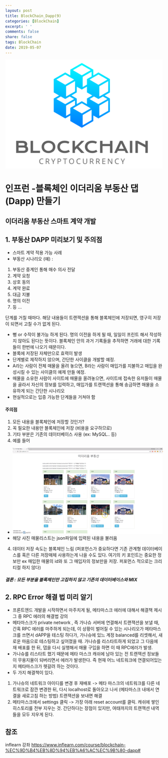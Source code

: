 ```yaml
---
layout: post
title: BlockChain_Dapp(9)
categories: [BlockChain]
excerpt: ' '
comments: false
share: false
tags: BlockChain
date: 2019-05-07
---
```


![No Image](/assets/logo/BlockChain.png)

# 인프런 -블록체인 이더리움 부동산 댑(Dapp) 만들기

## 이더리움 부동산 스마트 계약 개발

## 1. 부동산 DAPP 미리보기 및 주의점

- 스마트 계약 적용 가능 사례
- 부동산 시나리오 (예) :

1.  부동산 중계인 통해 매수 의사 전달
2.  계약 요청
3.  상호 동의
4.  계약 완료
5.  대금 지불
6.  명의 이전
7.  등 ...

단계를 거칠 때마다. 해당 내용들이 트랜잭션을 통해 블록체인에 저장되면, 영구히 저장이 되면서 고칠 수가 없게 된다.

- 뻥 or 수작이 불가능 하게 된다.
  명의 이전을 하게 될 때, 일일이 프린트 해서 작성하지 않아도 된다는 뜻이다. 블록체인 안의 과거 기록들을 추적하면 거래에 대한 기록들이 한번에 나오기 때문이다.
- 블록에 저장된 자체만으로 효력이 발생
- 단계별로 제작하지 않으며, 간단한 사이클을 개발할 예정.
- A라는 사람이 전체 매물을 올려 놓으면, B라는 사람이 매입가를 지불하고 매입을 완성시킬 수 있는 사이클의 예제 만들 예정.
- 매물을 소유한 사람이 사이트에 매물을 올려놓으면, 사이트에 접속한 유저들이 매물을 골라서 자신의 정보를 입력하고, 매입가를 트랜잭션을 통해 송금하면 매물을 소유하게 되는 간단한 시나리오
- 현실적으로는 입증 가능한 단계들을 거쳐야 함

#### 주의점

1. 모든 내용을 블록체인에 저장할 것인가?
2. 꼭 필요한 내용만 블록체인에 저장 (비용을 요구하므로)
3. 기타 부분은 기존의 데이터베이스 사용 (ex: MySQL.. 등)
4. 예를 들어

- ![No Image](/assets/posts/20190507/1.png)
- 해당 사진 매물리스트는 json파일에 입력된 내용을 불러옴

4. 데이터 저장 속도는 블록체인 느림 (퍼포먼스가 중요하다면 기존 관계형 데이터베이스를 혹은 다른 저장매체 사용하는게 나을 수도 있다. 여기의 키 포인트는 중요한 정보만 ex 매입한 매물의 id와 또 그 매입자의 정보만을 저장. 퍼포먼스 적으로는 크리티컬 하지 않다)

##### 결론 : 모든 부분을 블록체인만 고집하지 않고 기존의 데이터베이스와 MIX

## 2. RPC Error 해결 법 미리 알기

- 프론트엔드 개발을 시작하면서 마주치게 될, 메타마스크 에러에 대해서 해결책 제시 그 중 RPC 에러의 해결법 강의
- 메타마스크가 private network , 즉 가나슈 서버에 연결해서 트랜잭션을 보낼 때, 간혹 RPC 에러를 마주하게 되는데, 이 상황이 벌어질 수 있는 시나리오가 메타마스크를 쓰면서 dAPP을 테스팅 하다가, 가나슈에 있느 계정 balanced를 리셋해서, 새로운 마음으로 테스팅하고 싶어졌을 때. 가나슈를 리스타트하게 되었고 그 다음에 재 배표를 한 뒤, 댑을 다시 실행해서 매물 구입을 하면 이 때 RPC에러가 발생.
- 가나슈를 리스타트 했기 때문에 메타 마스크 캐쉬에 남아 있는 전 트랜잭션 정보들이 무용지물이 되버리면서 에러가 발생한다. 즉 현재 어느 네트워크에 연결되어있는지 메타마스크가 헷갈려 하는 것이다.
- 두 가지 해결책이 있다.

1. 가나슈의 네트워크 아이디를 변경 후 재배포 -> 메타 마스크의 네트워크를 다른 네트워크로 잠깐 변경한 뒤, 다시 localhost로 돌아오고 나서 (메타마스크 내에서 연결을 새로고침 하는 방법) 트랜잭션을 보내면 해결
2. 메타마스크에서 settings 클릭 -> 가장 아래 reset account를 클릭. 캐쉬에 쌓인 히스토리를 전부 지우는 것. 간단하다는 장점이 있지만, 여태까지의 트랜잭션 내역들을 모두 지우게 된다.

## 참조

inflearn 강좌
<https://www.inflearn.com/course/blockchain-%EC%9D%B4%EB%8D%94%EB%A6%AC%EC%9B%80-dapp#>
